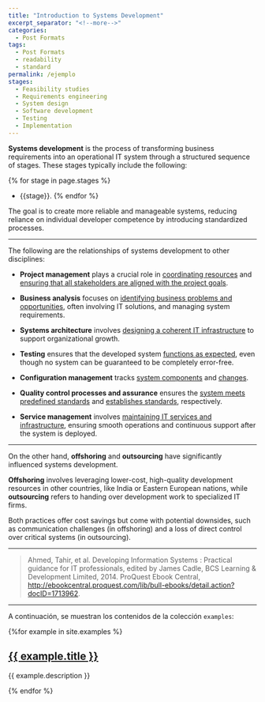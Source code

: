 ```yaml
---
title: "Introduction to Systems Development"
excerpt_separator: "<!--more-->"
categories:
  - Post Formats
tags:
  - Post Formats
  - readability
  - standard
permalink: /ejemplo
stages:
  - Feasibility studies
  - Requirements engineering
  - System design
  - Software development
  - Testing
  - Implementation
---
```


**Systems development** is the process of transforming business requirements into an operational IT system through a structured sequence of stages. These stages typically include the following:

{% for stage in page.stages %}
* {{stage}}.
{% endfor %}

The goal is to create more reliable and manageable systems, reducing reliance on individual developer competence by introducing standardized processes.

--- 

The following are the relationships of systems development to other disciplines:

* **Project management** plays a crucial role in <u>coordinating resources</u> and <u>ensuring that all stakeholders are aligned with the project goals</u>.

* **Business analysis** focuses on <u>identifying business problems and opportunities</u>, often involving IT solutions, and managing system requirements.

* **Systems architecture** involves <u>designing a coherent IT infrastructure</u> to support organizational growth.

* **Testing** ensures that the developed system <u>functions as expected</u>, even though no system can be guaranteed to be completely error-free.

* **Configuration management** tracks <u>system components</u> and <u>changes</u>.

* **Quality control processes and assurance** ensures the <u>system meets predefined standards</u> and <u>establishes standards</u>, respectively.

* **Service management** involves <u>maintaining IT services and infrastructure</u>, ensuring smooth operations and continuous support after the system is deployed.

---

On the other hand, **offshoring** and **outsourcing** have significantly influenced systems development.

**Offshoring** involves leveraging lower-cost, high-quality development resources in other countries, like India or Eastern European nations, while **outsourcing** refers to handing over development work to specialized IT firms.

Both practices offer cost savings but come with potential downsides, such as communication challenges (in offshoring) and a loss of direct control over critical systems (in outsourcing).

---


> Ahmed, Tahir, et al. Developing Information Systems : Practical guidance for IT professionals, edited by James Cadle, BCS Learning & Development Limited, 2014. ProQuest Ebook Central, http://ebookcentral.proquest.com/lib/bull-ebooks/detail.action?docID=1713962.

---

A continuación, se muestran los contenidos de la colección `examples`:

{%for example in site.examples %}
  <h2><a href="{{ example.url }}">{{ example.title }}</a></h2>
  <p>{{ example.description }}</p>
{% endfor %}

